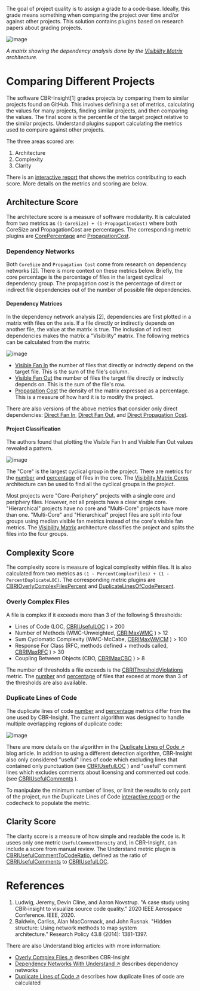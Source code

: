 The goal of project quality is to assign a grade to a code-base. Ideally, this grade means something when comparing the project over time and/or against other projects. This solution contains plugins based on research papers about grading projects.

![image](../visibilityMatrix/.doc/sorted_matrix.png)

*A matrix showing the dependency analysis done by the [Visibility Matrix](und://plugin/arch/Visibility%20Matrix) architecture.*

# Comparing Different Projects

The software CBR-Insight[1] grades projects by comparing them to similar projects found on GitHub. This involves defining a set of metrics, calculating the values for many projects, finding similar projects, and then comparing the values. The final score is the percentile of the target project relative to the similar projects. Understand plugins support calculating the metrics used to compare against other projects.

The three areas scored are:
1. Architecture
2. Complexity
3. Clarity

There is an [interactive report](und://plugin/ireport/Project%20Quality%20%28CBRI%29) that shows the metrics contributing to each score. More details on the metrics and scoring are below.

## Architecture Score

The architecture score is a measure of software modularity. It is calculated from two metrics as `(1-CoreSize) + (1-PropagationCost)` where both CoreSize and PropagationCost are percentages. The corresponding metric plugins are [CorePercentage](und://plugin/metric/CorePercentage) and [PropagationCost](und://plugin/metric/PropagationCost).

### Dependency Networks

Both `CoreSize` and `Propagation Cost` come from research on dependency networks [2]. There is more context on these metrics below. Briefly, the core percentage is the percentage of files in the largest cyclical dependency group. The propagation cost is the percentage of direct or indirect file dependencies out of the number of possible file dependencies.

#### Dependency Matrices

In the dependency network analysis [2], dependencies are first plotted in a matrix with files on the axis. If a file directly or indirectly depends on another file, the value at the matrix is true. The inclusion of indirect dependencies makes the matrix a "Visibility" matrix. The following metrics can be calculated from the matrix:

![image](../visibilityMatrix/.doc/matrix_fan_metrics.png)

- [Visible Fan In](und://plugin/metric/VisibleFanIn) the number of files that directly or indrectly depend on the target file. This is the sum of the file's column.
- [Visible Fan Out](und://plugin/metric/VisibleFanOut) the number of files the target file directly or indrectly depends on. This is the sum of the file's row.
- [Propagation Cost](und://plugin/metric/PropagationCost) the density of the matrix expressed as a percentage. This is a measure of how hard it is to modify the project.

There are also versions of the above metrics that consider only direct dependencies: [Direct Fan In](und://plugin/metric/DirectFanIn), [Direct Fan Out](und://plugin/metric/DirectFanOut), and [Direct Propagation Cost](und://plugin/metric/DirPropagationCost).

#### Project Classification

The authors found that plotting the Visible Fan In and Visible Fan Out values revealed a pattern.

![image](../visibilityMatrix/.doc/metrics_pattern.png)

The "Core" is the largest cyclical group in the project. There are metrics for the [number](und://plugin/metric/CoreSize) and [percentage](und://plugin/metric/CorePercentage) of files in the core. The [Visibility Matrix Cores](und://plugin/arch/Visibility%20Matrix%20Cores) architecture can be used to find all the cyclical groups in the project.

Most projects were "Core-Periphery" projects with a single core and periphery files. However, not all projects have a clear single core. "Hierarchical" projects  have no core and "Multi-Core" projects have more than one. "Multi-Core" and "Hierarchical" project files are split into four groups using median visible fan metrics instead of the core's visible fan metrics. The [Visibility Matrix](und://plugin/arch/Visibility%20Matrix) architecture classifies the project and splits the files into the four groups.


## Complexity Score

The complexity score is measure of logical complexity within files. It is also calculated from two metrics as `(1 - PercentComplexFiles) + (1 - PercentDuplicateLOC)`. The corresponding metric plugins are [CBRIOverlyComplexFilesPercent](und://plugin/metric/CBRIOverlyComplexFilesPercent) and [DuplicateLinesOfCodePercent](und://plugin/metric/DuplicateLinesOfCodePercent).

### Overly Complex Files

A file is complex if it exceeds more than 3 of the following 5 thresholds:

- Lines of Code (LOC, [CBRIUsefulLOC](und://plugin/metric/CBRIUsefulLOC) ) > 200
- Number of Methods (WMC-Unweighted, [CBRIMaxWMC](und://plugin/metric/CBRIMaxWMC) ) > 12
- Sum Cyclomatic Complexity (WMC-McCabe, [CBRIMaxWMCM](und://plugin/metric/CBRIMaxWMCM) ) > 100
- Response For Class (RFC, methods defined + methods called, [CBRIMaxRFC](und://plugin/metric/CBRIMaxRFC) ) > 30
- Coupling Between Objects (CBO, [CBRIMaxCBO](und://plugin/metric/CBRIMaxCBO) ) > 8

The number of thresholds a file exceeds is the [CBRIThresholdViolations](und://plugin/metric/CBRIThresholdViolations) metric. The  [number](und://plugin/metric/CBRIOverlyComplexFiles) and [percentage](und://plugin/metric/CBRIOverlyComplexFilesPercent) of files that exceed at more than 3 of the thresholds are also available.


### Duplicate Lines of Code

The duplicate lines of code [number](und://plugin/metric/DuplicateLinesOfCode) and [percentage](und://plugin/metric/DuplicateLinesOfCodePercent) metrics differ from the one used by CBR-Insight. The current algorithm was designed to handle multiple overlapping regions of duplicate code:

![image](../duplicates/.doc/overlaps.png)

There are more details on the algorithm in the [Duplicate Lines of Code &#8599;](https://blog.scitools.com/duplicate-lines-of-code/) blog article. In addition to using a different detection algorithm, CBR-Insight also only considered "useful" lines of code which excluding lines that contained only punctuation (see [CBRIUsefulLOC](und://plugin/metric/CBRIUsefulLOC) ) and "useful" comment lines which excludes comments about licensing and commented out code. (see [CBRIUsefulComments](und://plugin/metric/CBRIUsefulComments) ).

To manipulate the minimum number of lines, or limit the results to only part of the project, run the Duplicate Lines of Code [interactive report](und://plugin/ireport/Duplicate%20Lines%20of%20Code) or the codecheck to populate the metric.

## Clarity Score

The clarity score is a measure of how simple and readable the code is. It usees only one metric `UsefulCommentDensity` and, in CBR-Insight, can include a score from manual review. The Understand metric plugin is [CBRIUsefulCommentToCodeRatio](und://plugin/metric/CBRIUsefulCommentToCodeRatio), defined as the ratio of [CBRIUsefulComments](und://plugin/metric/CBRIUsefulComments) to [CBRIUsefulLOC](und://plugin/metric/CBRIUsefulLOC).

# References

1. Ludwig, Jeremy, Devin Cline, and Aaron Novstrup. "A case study using CBR-insight to visualize source code quality." 2020 IEEE Aerospace Conference. IEEE, 2020.
2. Baldwin, Carliss, Alan MacCormack, and John Rusnak. "Hidden structure: Using network methods to map system architecture." Research Policy 43.8 (2014): 1381-1397.

There are also Understand blog articles with more information:

- [Overly Complex Files &#8599;](https://blog.scitools.com/overly-complex-files/) describes CBR-Insight
- [Dependency Networks With Understand &#8599;](https://blog.scitools.com/dependency-networks-with-understand/) describes dependency networks
- [Duplicate Lines of Code &#8599;](https://blog.scitools.com/duplicate-lines-of-code/) describes how duplicate lines of code are calculated

